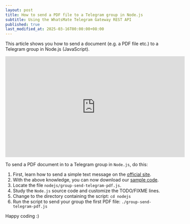 ```yaml
---
layout: post
title: How to send a PDF file to a Telegram group in Node.js
subtitle: Using the WhatsMate Telegram Gateway REST API
published: true
last_modified_at: 2025-03-16T00:00:00+08:00
---
```


This article shows you how to send a document (e.g. a PDF file etc.) to a Telegram group in Node.js (JavaScript).


<iframe width="560" height="315" src="https://www.youtube.com/embed/AhSB5fGw6xk?rel=0&cc_load_policy=1" frameborder="0" allowfullscreen></iframe>


To send a PDF document in to a Telegram group in `Node.js`, do this:

1. First, learn how to send a simple text message on the [official site](https://www.whatsmate.net/telegram-group-message-api.html). 
2. With the above knowledge, you can now download our [sample code](https://github.com/whatsmate/telegram-demos/archive/master.zip).
3. Locate the file `nodejs/group-send-telegram-pdf.js`.  <script src="https://gist.github.com/whatsmate/3a881587d68562d874fa98a22caa2357.js"></script>
4. Study the `Node.js` source code and customize the TODO/FIXME lines.
5. Change to the directory containing the script: `cd nodejs`
6. Run the script to send your group the first PDF file: `./group-send-telegram-pdf.js`


Happy coding :) 


<br>


